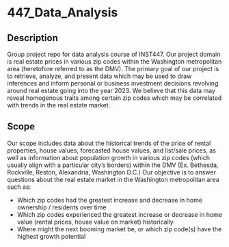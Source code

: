 # 447_Data_Analysis

## Description
Group project repo for data analysis course of INST447. Our project domain is real estate prices in various zip codes within the Washington metropolitan area (heretofore referred to as the DMV). The primary goal of our project is to retrieve, analyze, and present data which may be used to draw inferences and inform personal or business investment decisions revolving around real estate going into the year 2023. We believe that this data may reveal homogenous traits among certain zip codes which may be correlated with trends in the real estate market.

## Scope
Our scope includes data about the historical trends of the price of rental properties, house values, forecasted house values, and list/sale prices, as well as information about population growth in various zip codes (which usually align with a particular city’s borders) within the DMV (Ex. Bethesda, Rockville, Reston, Alexandria, Washington D.C.) Our objective is to answer questions about the real estate market in the Washington metropolitan area such as:
* Which zip codes had the greatest increase and decrease in home ownership / residents over time
* Which zip codes experienced the greatest increase or decrease in home value (rental prices, house value on market) historically
* Where might the next booming market be, or which zip code(s) have the highest growth potential


